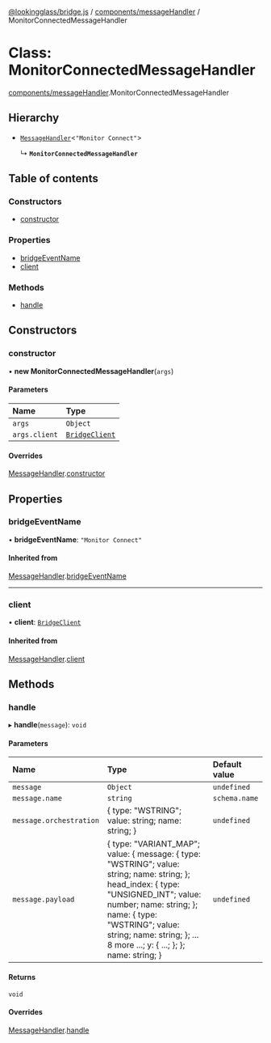 [@lookingglass/bridge.js](../README.md) / [components/messageHandler](../modules/components_messageHandler.md) / MonitorConnectedMessageHandler

# Class: MonitorConnectedMessageHandler

[components/messageHandler](../modules/components_messageHandler.md).MonitorConnectedMessageHandler

## Hierarchy

- [`MessageHandler`](components_messageHandler.MessageHandler.md)<``"Monitor Connect"``\>

  ↳ **`MonitorConnectedMessageHandler`**

## Table of contents

### Constructors

- [constructor](components_messageHandler.MonitorConnectedMessageHandler.md#constructor)

### Properties

- [bridgeEventName](components_messageHandler.MonitorConnectedMessageHandler.md#bridgeeventname)
- [client](components_messageHandler.MonitorConnectedMessageHandler.md#client)

### Methods

- [handle](components_messageHandler.MonitorConnectedMessageHandler.md#handle)

## Constructors

### constructor

• **new MonitorConnectedMessageHandler**(`args`)

#### Parameters

| Name | Type |
| :------ | :------ |
| `args` | `Object` |
| `args.client` | [`BridgeClient`](client.BridgeClient.md) |

#### Overrides

[MessageHandler](components_messageHandler.MessageHandler.md).[constructor](components_messageHandler.MessageHandler.md#constructor)

## Properties

### bridgeEventName

• **bridgeEventName**: ``"Monitor Connect"``

#### Inherited from

[MessageHandler](components_messageHandler.MessageHandler.md).[bridgeEventName](components_messageHandler.MessageHandler.md#bridgeeventname)

___

### client

• **client**: [`BridgeClient`](client.BridgeClient.md)

#### Inherited from

[MessageHandler](components_messageHandler.MessageHandler.md).[client](components_messageHandler.MessageHandler.md#client)

## Methods

### handle

▸ **handle**(`message`): `void`

#### Parameters

| Name | Type | Default value |
| :------ | :------ | :------ |
| `message` | `Object` | `undefined` |
| `message.name` | `string` | `schema.name` |
| `message.orchestration` | { type: "WSTRING"; value: string; name: string; } | `undefined` |
| `message.payload` | { type: "VARIANT\_MAP"; value: { message: { type: "WSTRING"; value: string; name: string; }; head\_index: { type: "UNSIGNED\_INT"; value: number; name: string; }; name: { type: "WSTRING"; value: string; name: string; }; ... 8 more ...; y: { ...; }; }; name: string; } | `undefined` |

#### Returns

`void`

#### Overrides

[MessageHandler](components_messageHandler.MessageHandler.md).[handle](components_messageHandler.MessageHandler.md#handle)
